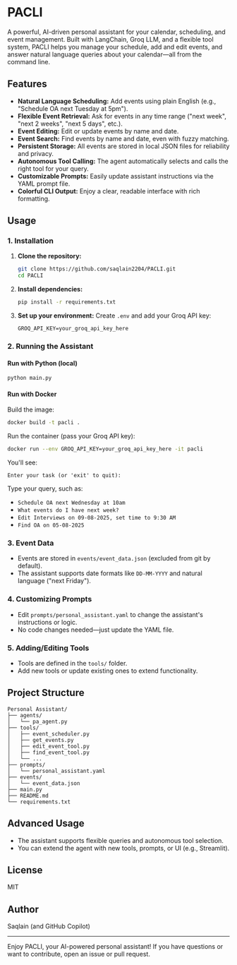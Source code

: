 
# PACLI

A powerful, AI-driven personal assistant for your calendar, scheduling, and event management. Built with LangChain, Groq LLM, and a flexible tool system, PACLI helps you manage your schedule, add and edit events, and answer natural language queries about your calendar—all from the command line.

## Features
- **Natural Language Scheduling:** Add events using plain English (e.g., "Schedule OA next Tuesday at 5pm").
- **Flexible Event Retrieval:** Ask for events in any time range ("next week", "next 2 weeks", "next 5 days", etc.).
- **Event Editing:** Edit or update events by name and date.
- **Event Search:** Find events by name and date, even with fuzzy matching.
- **Persistent Storage:** All events are stored in local JSON files for reliability and privacy.
- **Autonomous Tool Calling:** The agent automatically selects and calls the right tool for your query.
- **Customizable Prompts:** Easily update assistant instructions via the YAML prompt file.
- **Colorful CLI Output:** Enjoy a clear, readable interface with rich formatting.

## Usage

### 1. Installation

1. **Clone the repository:**
   ```sh
   git clone https://github.com/saqlain2204/PACLI.git
   cd PACLI
   ```
2. **Install dependencies:**
   ```sh
   pip install -r requirements.txt
   ```
3. **Set up your environment:**
    Create `.env` and add your Groq API key:
     ```env
     GROQ_API_KEY=your_groq_api_key_here
     ```


### 2. Running the Assistant

#### Run with Python (local)
```sh
python main.py
```

#### Run with Docker
Build the image:
```sh
docker build -t pacli .
```
Run the container (pass your Groq API key):
```sh
docker run --env GROQ_API_KEY=your_groq_api_key_here -it pacli
```

You'll see:
```
Enter your task (or 'exit' to quit):
```
Type your query, such as:
- `Schedule OA next Wednesday at 10am`
- `What events do I have next week?`
- `Edit Interviews on 09-08-2025, set time to 9:30 AM`
- `Find OA on 05-08-2025`

### 3. Event Data
- Events are stored in `events/event_data.json` (excluded from git by default).
- The assistant supports date formats like `DD-MM-YYYY` and natural language ("next Friday").

### 4. Customizing Prompts
- Edit `prompts/personal_assistant.yaml` to change the assistant's instructions or logic.
- No code changes needed—just update the YAML file.

### 5. Adding/Editing Tools
- Tools are defined in the `tools/` folder.
- Add new tools or update existing ones to extend functionality.

## Project Structure
```
Personal Assistant/
├── agents/
│   └── pa_agent.py
├── tools/
│   ├── event_scheduler.py
│   ├── get_events.py
│   ├── edit_event_tool.py
│   ├── find_event_tool.py
│   └── ...
├── prompts/
│   └── personal_assistant.yaml
├── events/
│   └── event_data.json
├── main.py
├── README.md
└── requirements.txt
```

## Advanced Usage
- The assistant supports flexible queries and autonomous tool selection.
- You can extend the agent with new tools, prompts, or UI (e.g., Streamlit).

## License
MIT

## Author
Saqlain (and GitHub Copilot)

---
Enjoy PACLI, your AI-powered personal assistant! If you have questions or want to contribute, open an issue or pull request.
